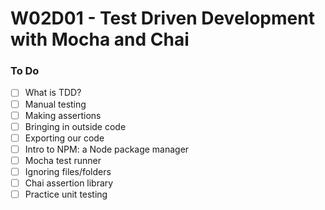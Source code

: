 # W02D01 - Test Driven Development with Mocha and Chai

### To Do

- [ ] What is TDD?
- [ ] Manual testing
- [ ] Making assertions
- [ ] Bringing in outside code
- [ ] Exporting our code
- [ ] Intro to NPM: a Node package manager
- [ ] Mocha test runner
- [ ] Ignoring files/folders
- [ ] Chai assertion library
- [ ] Practice unit testing

